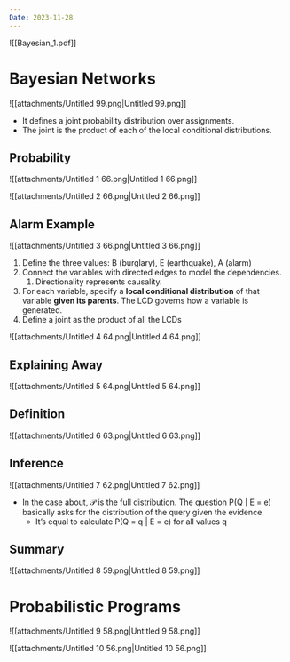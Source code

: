 ```yaml
---
Date: 2023-11-28
---
```

  

![[Bayesian_1.pdf]]

# Bayesian Networks

![[attachments/Untitled 99.png|Untitled 99.png]]

- It defines a joint probability distribution over assignments.
- The joint is the product of each of the local conditional distributions.

## Probability

![[attachments/Untitled 1 66.png|Untitled 1 66.png]]

![[attachments/Untitled 2 66.png|Untitled 2 66.png]]

## Alarm Example

![[attachments/Untitled 3 66.png|Untitled 3 66.png]]

1. Define the three values: B (burglary), E (earthquake), A (alarm)
2. Connect the variables with directed edges to model the dependencies.
    1. Directionality represents causality.
3. For each variable, specify a **local conditional distribution** of that variable **given its parents**. The LCD governs how a variable is generated.
4. Define a joint as the product of all the LCDs

![[attachments/Untitled 4 64.png|Untitled 4 64.png]]

## Explaining Away

![[attachments/Untitled 5 64.png|Untitled 5 64.png]]

## Definition

![[attachments/Untitled 6 63.png|Untitled 6 63.png]]

## Inference

![[attachments/Untitled 7 62.png|Untitled 7 62.png]]

- In the case about, $\mathcal{P}$﻿ is the full distribution. The question P(Q | E = e) basically asks for the distribution of the query given the evidence.
    - It’s equal to calculate P(Q = q | E = e) for all values q

## Summary

![[attachments/Untitled 8 59.png|Untitled 8 59.png]]

# Probabilistic Programs

![[attachments/Untitled 9 58.png|Untitled 9 58.png]]

![[attachments/Untitled 10 56.png|Untitled 10 56.png]]